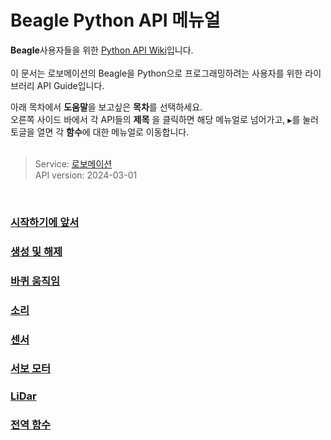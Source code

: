 # Beagle Python API 메뉴얼



**Beagle**사용자들을 위한 [Python API Wiki](https://github.com/RobomationLAB/BeagleAPI_KR/wiki)입니다.<br>
<Br>
이 문서는 로보메이션의 Beagle을 Python으로 프로그래밍하려는 사용자를 위한 라이브러리 API Guide입니다. 

아래 목차에서 **도움말**을 보고싶은 **목차**를 선택하세요.<br>
오른쪽 사이드 바에서 각 API들의 **제목** 을 클릭하면 해당 메뉴얼로 넘어가고, `▶`를 눌러 토글을 열면 각 **함수**에 대한 메뉴얼로 이동합니다.
<br><br>
>Service: [로보메이션](https://www.robomation.net)<br>
API version: 2024-03-01

<br>


### [시작하기에 앞서](#시작하기에-앞서)
### [생성 및 해제](#생성-및-해제) <br>
### [바퀴 움직임](#바퀴-움직임) <br>
### [소리](#소리) <br>
### [센서](#센서) <br>
### [서보 모터](#서보-모터) <br>
### [LiDar](#lidar) <br>
### [전역 함수](#전역-함수) <br>
